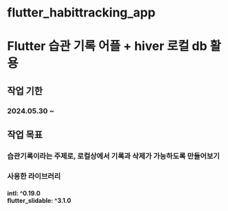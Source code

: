 # flutter_habittracking_app

<h1>Flutter 습관 기록 어플 + hiver 로컬 db 활용</h1>

<h2>작업 기한</h2>
   <h3>2024.05.30 ~ </h3>

<h2>작업 목표</h2>
   <h3>습관기록이라는 주제로, 로컬상에서 기록과 삭제가 가능하도록 만들어보기</h3>

<h3>사용한 라이브러리</h3>
 <h4>intl: ^0.19.0 <br/>
   flutter_slidable: ^3.1.0</h4>

